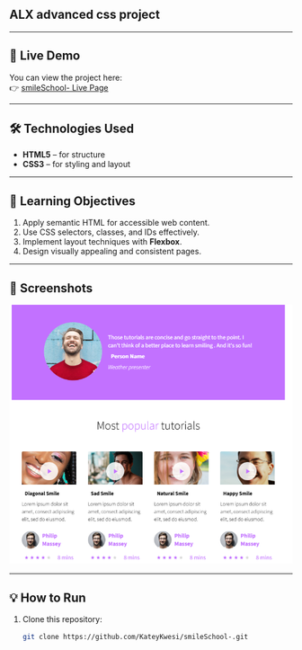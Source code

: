 ## ALX advanced css project

---

## 🚀 Live Demo

You can view the project here:  
👉 [smileSchool- Live Page](https://kateykwesi.github.io/smileSchool-/)

---

## 🛠️ Technologies Used

- **HTML5** – for structure
- **CSS3** – for styling and layout

---

## 🎯 Learning Objectives

1. Apply semantic HTML for accessible web content.
2. Use CSS selectors, classes, and IDs effectively.
3. Implement layout techniques with **Flexbox**.
4. Design visually appealing and consistent pages.

---

## 📸 Screenshots

![alt text](image.png)

---

## 💡 How to Run

1. Clone this repository:
   ```bash
   git clone https://github.com/KateyKwesi/smileSchool-.git
   ```
